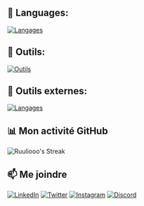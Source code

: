 ## 🚀 Languages:
[![Langages](https://skillicons.dev/icons?i=js,html,css,java,flutter,docker,cs,py,tailwind,php,mysql,bootstrap)]()

## 🚀 Outils:
[![Outils](https://skillicons.dev/icons?i=windows,wordpress,vscode,visualstudio,ubuntu,sublime,pycharm,phpstorm,notion,md,linux,idea,github,figma,debian,bash,bots)]()

## 🚀 Outils externes:
[![Langages](https://skillicons.dev/icons?i=discord,arduino,blender,codepen,gmail;linkedin)]()

## 📊 Mon activité GitHub

![Ruuliooo's Streak](https://github-readme-streak-stats.herokuapp.com/?user=Ruuliooo&theme=vue-dark&hide_border=true)

## 📫 Me joindre

[![LinkedIn](https://img.shields.io/badge/LinkedIn-blue?style=flat&logo=linkedin)](https://fr.linkedin.com/in/jules-suire-ba1a18291)
[![Twitter](https://img.shields.io/badge/Twitter-blue?style=flat&logo=twitter)](https://twitter.com/Ruuliooo)
[![Instagram](https://img.shields.io/badge/Instagram-e4405f?style=flat&logo=instagram)](https://www.instagram.com/julesuire/)
[![Discord](https://img.shields.io/badge/juulioo.%E2%80%8E%20-black?style=flat-rounded&logo=discord)](discordapp.com/users/1138921300480499712)
